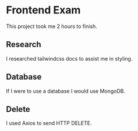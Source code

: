 # Frontend Exam
This project took me 2 hours to finish.

## Research
I researched tailwindcss docs to assist me in styling.

## Database
If I were to use a database I would use MongoDB.

## Delete
I used Axios to send HTTP DELETE.



